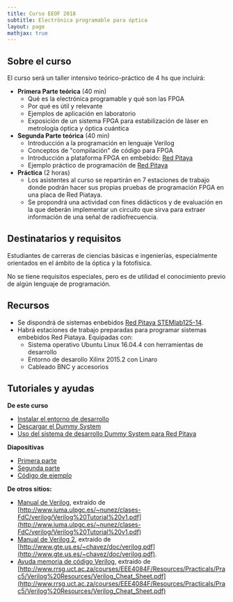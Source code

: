 ```yaml
---
title: Curso EEOF 2018
subtitle: Electrónica programable para óptica
layout: page
mathjax: true
---
```


## Sobre el curso

El curso será un taller intensivo teórico-práctico de 4 hs que incluirá:

  - **Primera Parte teórica** (40 min)
    - Qué es la electrónica programable y qué son las FPGA
    - Por qué es útil y relevante
    - Ejemplos de aplicación en laboratorio
    - Exposición de un sistema FPGA para estabilización de láser
      en metrología óptica y óptica cuántica
  - **Segunda Parte teórica** (40 min)
    - Introducción a la programación en lenguaje Verilog
    - Conceptos de "compilación" de código para FPGA
    - Introducción a plataforma FPGA en embebido: [Red Pitaya](https://www.redpitaya.com/f130/STEMlab-board)
    - Ejemplo práctico de programación de [Red Pitaya](https://www.redpitaya.com/f130/STEMlab-board)
  - **Práctica** (2 horas)
    - Los asistentes al curso se repartirán en 7 estaciones de trabajo donde
      podrán hacer sus propias pruebas de programación FPGA en una placa
      de Red Piataya.
    - Se propondrá una actividad con fines didácticos y de evaluación en la
      que deberán implementar un circuito que sirva para extraer información
      de una señal de radiofrecuencia.

## Destinatarios y requisitos

Estudiantes de carreras de ciencias básicas e ingenierías, especialmente orientados
en el ámbito de la óptica y la fotofísica.

No se tiene requisitos especiales, pero es de utilidad el conocimiento previo de
algún lenguaje de programación.

## Recursos

  - Se dispondrá de sistemas enbebidos [Red Pitaya STEMlab125-14](https://www.redpitaya.com/f130/STEMlab-board).
  - Habrá estaciones de trabajo preparadas para programar
    sistemas embebidos Red Piataya. Equipadas con:
    - Sistema operativo Ubuntu Linux 16.04.4 con herramientas de desarrollo
    - Entorno de desarollo Xilinx 2015.2 con Linaro
    - Cableado BNC y accesorios

## Tutoriales y ayudas

**De este curso**
  - [Instalar el entorno de desarrollo](entorno_desarrollo)
  - [Descargar el Dummy System](descargar_dummy)
  - [Uso del sistema de desarrollo Dummy System para Red Pitaya](uso_dummy)

**Diapositivas**
  - [Primera parte](EEOF_luda_.pdf)
  - [Segunda parte](EEOF_luda2_.pdf)
  - [Código de ejemplo](dummy_ejemplo.md)

**De otros sitios:**
  - [Manual de Verilog](Verilog_Tutorial_v1.pdf), extraido de
    [http://www.iuma.ulpgc.es/~nunez/clases-FdC/verilog/Verilog%20Tutorial%20v1.pdf](http://www.iuma.ulpgc.es/~nunez/clases-FdC/verilog/Verilog%20Tutorial%20v1.pdf)
  - [Manual de Verilog 2](verilog.pdf), extraido de
    [http://www.gte.us.es/~chavez/doc/verilog.pdf](http://www.gte.us.es/~chavez/doc/verilog.pdf).
  - [Ayuda memoria de código Verilog](Verilog_Cheat_Sheet.pdf), extraido de
    [http://www.rrsg.uct.ac.za/courses/EEE4084F/Resources/Practicals/Prac5/Verilog%20Resources/Verilog_Cheat_Sheet.pdf](http://www.rrsg.uct.ac.za/courses/EEE4084F/Resources/Practicals/Prac5/Verilog%20Resources/Verilog_Cheat_Sheet.pdf)
